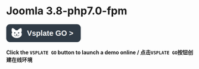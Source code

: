 # Joomla 3.8-php7.0-fpm

<a href="https://www.vsplate.com/?docker-compose=https://github.com/vsplate/dcenvs/joomla/3.8-php7.0-fpm"><img alt="VSPLATE GO" src="https://raw.githubusercontent.com/vsplate/images/master/vsgo_btn.png" width="200px"></a>

**Click the `VSPLATE GO` button to launch a demo online / 点击`VSPLATE GO`按钮创建在线环境**